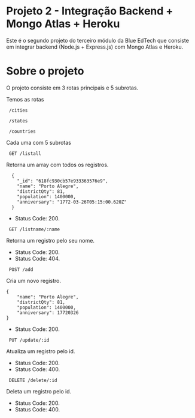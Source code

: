 # Projeto 2 - Integração Backend + Mongo Atlas + Heroku

Este é o segundo projeto do terceiro módulo da Blue EdTech que consiste em integrar backend (Node.js + Express.js) com Mongo Atlas e Heroku. 



# **Sobre o projeto**

O projeto consiste em 3 rotas principais e 5 subrotas. 



Temos as rotas

` /cities` 

` /states` 

` /countries` 



Cada uma com 5 subrotas

` GET /listall` 

Retorna um array com todos os registros. 

```
  {
    "_id": "618fc930cb57e933363576e9",
    "name": "Porto Alegre",
    "districtQty": 81,
    "population": 1400000,
    "anniversary": "1772-03-26T05:15:00.620Z"
  }
```

- Status Code: 200.



` GET /listname/:name` 

Retorna um registro pelo seu nome. 

- Status Code: 200.
- Status Code: 404.



` POST /add` 

Cria um novo registro.

```
{
    "name": "Porto Alegre",
    "districtQty": 81,
    "population": 1400000,
    "anniversary": 17720326
}
```

- Status Code: 200.



` PUT /update/:id` 

Atualiza um registro pelo id. 

- Status Code: 200.
- Status Code: 400. 



` DELETE /delete/:id` 

Deleta um registro pelo id.

- Status Code: 200.
- Status Code: 400.

